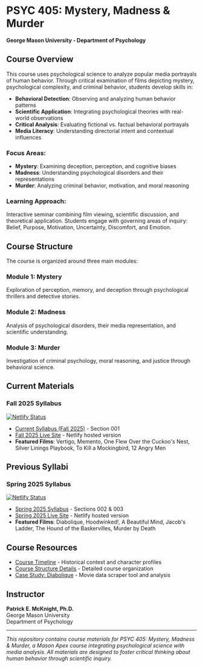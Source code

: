 # PSYC 405: Mystery, Madness & Murder
**George Mason University - Department of Psychology**

## Course Overview

This course uses psychological science to analyze popular media portrayals of human behavior. Through critical examination of films depicting mystery, psychological complexity, and criminal behavior, students develop skills in:

- **Behavioral Detection**: Observing and analyzing human behavior patterns
- **Scientific Application**: Integrating psychological theories with real-world observations  
- **Critical Analysis**: Evaluating fictional vs. factual behavioral portrayals
- **Media Literacy**: Understanding directorial intent and contextual influences

### Focus Areas:
- **Mystery**: Examining deception, perception, and cognitive biases
- **Madness**: Understanding psychological disorders and their representations
- **Murder**: Analyzing criminal behavior, motivation, and moral reasoning

### Learning Approach:
Interactive seminar combining film viewing, scientific discussion, and theoretical application. Students engage with governing areas of inquiry: Belief, Purpose, Motivation, Uncertainty, Discomfort, and Emotion.

## Course Structure

The course is organized around three main modules:

### Module 1: Mystery
Exploration of perception, memory, and deception through psychological thrillers and detective stories.

### Module 2: Madness  
Analysis of psychological disorders, their media representation, and scientific understanding.

### Module 3: Murder
Investigation of criminal psychology, moral reasoning, and justice through behavioral science.

## Current Materials

### Fall 2025 Syllabus
[![Netlify Status](https://api.netlify.com/api/v1/badges/8ca129e8-c5e3-4ab8-a7da-18f78e0da859/deploy-status)](https://app.netlify.com/projects/gmu-psyc405f2025/deploys)

- [Current Syllabus (Fall 2025)](updated_syllabus.qmd) - Section 001
- [Fall 2025 Live Site](https://gmu-psyc405f2025.netlify.app/) - Netlify hosted version
- **Featured Films**: Vertigo, Memento, One Flew Over the Cuckoo's Nest, Silver Linings Playbook, To Kill a Mockingbird, 12 Angry Men

## Previous Syllabi

### Spring 2025 Syllabus  
[![Netlify Status](https://api.netlify.com/api/v1/badges/4538fdd0-3569-4b2a-8ed1-f9102f1c3c74/deploy-status)](https://app.netlify.com/projects/gmu-psyc405s2025/deploys)

- [Spring 2025 Syllabus](PSYC405syllabus.qmd) - Sections 002 & 003
- [Spring 2025 Live Site](https://gmu-psyc405s2025.netlify.app/) - Netlify hosted version
- **Featured Films**: Diabolique, Hoodwinked!, A Beautiful Mind, Jacob's Ladder, The Hound of the Baskervilles, Murder by Death

## Course Resources

- [Course Timeline](timeline-S2025.md) - Historical context and character profiles
- [Course Structure Details](course_structure.md) - Detailed course organization
- [Case Study: Diabolique](Diabolique.md) - Movie data scraper tool and analysis

## Instructor

**Patrick E. McKnight, Ph.D.**  
George Mason University  
Department of Psychology

---

*This repository contains course materials for PSYC 405: Mystery, Madness & Murder, a Mason Apex course integrating psychological science with media analysis. All materials are designed to foster critical thinking about human behavior through scientific inquiry.*